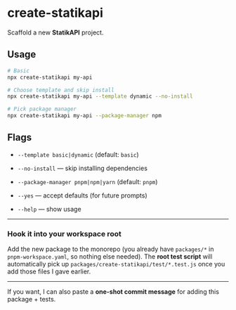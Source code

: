 # create-statikapi

Scaffold a new **StatikAPI** project.

## Usage

```bash
# Basic
npx create-statikapi my-api

# Choose template and skip install
npx create-statikapi my-api --template dynamic --no-install

# Pick package manager
npx create-statikapi my-api --package-manager npm
```

## Flags

- `--template basic|dynamic` (default: `basic`)

- `--no-install` — skip installing dependencies

- `--package-manager pnpm|npm|yarn` (default: `pnpm`)

- `--yes` — accept defaults (for future prompts)

- `--help` — show usage

---

### Hook it into your workspace root

Add the new package to the monorepo (you already have `packages/*` in `pnpm-workspace.yaml`, so nothing else needed). The **root test script** will automatically pick up `packages/create-statikapi/test/*.test.js` once you add those files I gave earlier.

---

If you want, I can also paste a **one-shot commit message** for adding this package + tests.
